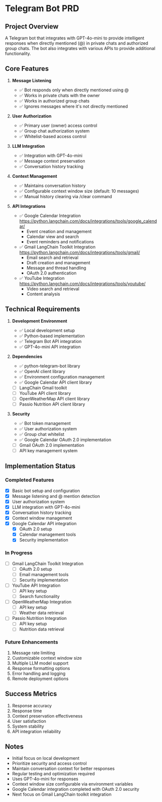 # Telegram Bot PRD

## Project Overview
A Telegram bot that integrates with GPT-4o-mini to provide intelligent responses when directly mentioned (@) in private chats and authorized group chats. The bot also integrates with various APIs to provide additional functionality.

## Core Features
1. **Message Listening**
   - ✅ Bot responds only when directly mentioned using @
   - ✅ Works in private chats with the owner
   - ✅ Works in authorized group chats
   - ✅ Ignores messages where it's not directly mentioned

2. **User Authorization**
   - ✅ Primary user (owner) access control
   - ✅ Group chat authorization system
   - ✅ Whitelist-based access control

3. **LLM Integration**
   - ✅ Integration with GPT-4o-mini
   - ✅ Message context preservation
   - ✅ Conversation history tracking

4. **Context Management**
   - ✅ Maintains conversation history
   - ✅ Configurable context window size (default: 10 messages)
   - ✅ Manual history clearing via /clear command

5. **API Integrations**
   - ✅ Google Calendar Integration https://python.langchain.com/docs/integrations/tools/google_calendar/
     - Event creation and management
     - Calendar view and search
     - Event reminders and notifications
   - ✅ Gmail LangChain Toolkit Integration https://python.langchain.com/docs/integrations/tools/gmail/
     - Email search and retrieval
     - Draft creation and management
     - Message and thread handling
     - OAuth 2.0 authentication
   - ✅ YouTube Integration https://python.langchain.com/docs/integrations/tools/youtube/
     - Video search and retrieval
     - Content analysis

## Technical Requirements
1. **Development Environment**
   - ✅ Local development setup
   - ✅ Python-based implementation
   - ✅ Telegram Bot API integration
   - ✅ GPT-4o-mini API integration

2. **Dependencies**
   - ✅ python-telegram-bot library
   - ✅ OpenAI client library
   - ✅ Environment configuration management
   - ✅ Google Calendar API client library 
   - [ ] LangChain Gmail toolkit
   - [ ] YouTube API client library
   - [ ] OpenWeatherMap API client library
   - [ ] Passio Nutrition API client library

3. **Security**
   - ✅ Bot token management
   - ✅ User authorization system
   - ✅ Group chat whitelist
   - ✅ Google Calendar OAuth 2.0 implementation
   - [ ] Gmail OAuth 2.0 implementation
   - [ ] API key management system

## Implementation Status

### Completed Features
- [x] Basic bot setup and configuration
- [x] Message listening and @ mention detection
- [x] User authorization system
- [x] LLM integration with GPT-4o-mini
- [x] Conversation history tracking
- [x] Context window management
- [x] Google Calendar API integration
  - [x] OAuth 2.0 setup
  - [x] Calendar management tools
  - [x] Security implementation

### In Progress
- [ ] Gmail LangChain Toolkit Integration
  - [ ] OAuth 2.0 setup
  - [ ] Email management tools
  - [ ] Security implementation
- [ ] YouTube API Integration
  - [ ] API key setup
  - [ ] Search functionality
- [ ] OpenWeatherMap Integration
  - [ ] API key setup
  - [ ] Weather data retrieval
- [ ] Passio Nutrition Integration
  - [ ] API key setup
  - [ ] Nutrition data retrieval

### Future Enhancements
1. Message rate limiting
2. Customizable context window size
3. Multiple LLM model support
4. Response formatting options
5. Error handling and logging
6. Remote deployment options

## Success Metrics
1. Response accuracy
2. Response time
3. Context preservation effectiveness
4. User satisfaction
5. System stability
6. API integration reliability

## Notes
- Initial focus on local development
- Prioritize security and access control
- Maintain conversation context for better responses
- Regular testing and optimization required
- Uses GPT-4o-mini for responses
- Context window size configurable via environment variables
- Google Calendar integration completed with OAuth 2.0 security
- Next focus on Gmail LangChain toolkit integration 